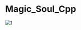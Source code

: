 # Magic_Soul_Cpp

[![1](https://github.com/NicoAN42/Magic_Soul_Cpp/blob/master/Capture.PNG "")](https://youtu.be/0y5W8xiuHgQ)
